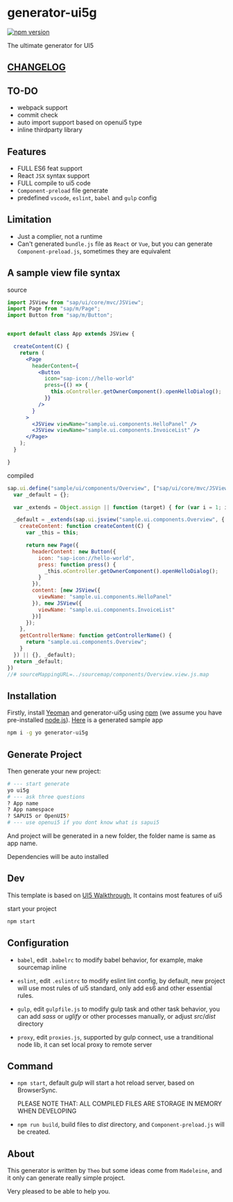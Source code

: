 # generator-ui5g

[![npm version](https://badge.fury.io/js/generator-ui5g.svg)](https://www.npmjs.com/package/generator-ui5g)

The ultimate generator for UI5

## [CHANGELOG](./CHANGELOG.md)

## TO-DO

* webpack support
* commit check
* auto import support based on openui5 type
* inline thirdparty library

## Features

* FULL ES6 feat support
* React `JSX` syntax support
* FULL compile to ui5 code
* `Component-preload` file generate
* predefined `vscode`, `eslint`, `babel` and `gulp` config

## Limitation

* Just a complier, not a runtime
* Can't generated `bundle.js` file as `React` or `Vue`, but you can generate `Component-preload.js`, sometimes they are equivalent

## A sample view file syntax

source

```jsx
import JSView from "sap/ui/core/mvc/JSView";
import Page from "sap/m/Page";
import Button from "sap/m/Button";


export default class App extends JSView {

  createContent(C) {
    return (
      <Page
        headerContent={
          <Button
            icon="sap-icon://hello-world"
            press={() => {
              this.oController.getOwnerComponent().openHelloDialog();
            }}
          />
        }
      >
        <JSView viewName="sample.ui.components.HelloPanel" />
        <JSView viewName="sample.ui.components.InvoiceList" />
      </Page>
    );
  }

}

```

compiled

```js
sap.ui.define("sample/ui/components/Overview", ["sap/ui/core/mvc/JSView", "sap/m/Page", "sap/m/Button"], function (JSView, Page, Button) {
  var _default = {};

  var _extends = Object.assign || function (target) { for (var i = 1; i < arguments.length; i++) { var source = arguments[i]; for (var key in source) { if (Object.prototype.hasOwnProperty.call(source, key)) { target[key] = source[key]; } } } return target; };

  _default = _extends(sap.ui.jsview("sample.ui.components.Overview", {
    createContent: function createContent(C) {
      var _this = this;

      return new Page({
        headerContent: new Button({
          icon: "sap-icon://hello-world",
          press: function press() {
            _this.oController.getOwnerComponent().openHelloDialog();
          }
        }),
        content: [new JSView({
          viewName: "sample.ui.components.HelloPanel"
        }), new JSView({
          viewName: "sample.ui.components.InvoiceList"
        })]
      });
    },
    getControllerName: function getControllerName() {
      return "sample.ui.components.Overview";
    }
  }) || {}, _default);
  return _default;
})
//# sourceMappingURL=../sourcemap/components/Overview.view.js.map

```

## Installation

Firstly, install [Yeoman](http://yeoman.io) and generator-ui5g using [npm](https://www.npmjs.com/) (we assume you have pre-installed [node.js](https://nodejs.org/)). [Here](https://github.com/Soontao/ui5g-generate-proj) is a generated sample app

```bash
npm i -g yo generator-ui5g
```

## Generate Project

Then generate your new project:

```bash
# --- start generate
yo ui5g
# --- ask three questions
? App name
? App namespace
? SAPUI5 or OpenUI5?
# --- use openui5 if you dont know what is sapui5
```

And project will be generated in a new folder, the folder name is same as app name.

Dependencies will be auto installed

## Dev

This template is based on [UI5 Walkthrough](https://sapui5.hana.ondemand.com/test-resources/sap/m/demokit/tutorial/walkthrough/37/webapp/test/mockServer.html?sap-ui-theme=sap_belize), It contains most features of ui5

start your project

```bash
npm start
```

## Configuration

* ```babel```, edit ```.babelrc``` to modify babel behavior, for example, make sourcemap inline

* ```eslint```, edit ```.eslintrc``` to modify eslint lint config, by default, new project will use most rules of ui5 standard, only add es6 and other essential rules.

* ```gulp```, edit ```gulpfile.js``` to modify gulp task and other task behavior, you can add *sass* or *uglify* or other processes manually, or adjust *src*/*dist* directory

* ```proxy```, edit ```proxies.js```, supported by gulp connect, use a tranditional node lib, it can set local proxy to remote server

## Command

* ```npm start```, default *gulp* will start a hot reload server, based on BrowserSync.
  
  PLEASE NOTE THAT: ALL COMPILED FILES ARE STORAGE IN MEMORY WHEN DEVELOPING
  
* ```npm run build```, build files to *dist* directory, and ```Component-preload.js``` will be created.

## About

This generator is written by `Theo` but some ideas come from `Madeleine`, and it only can generate really simple project.

Very pleased to be able to help you.
